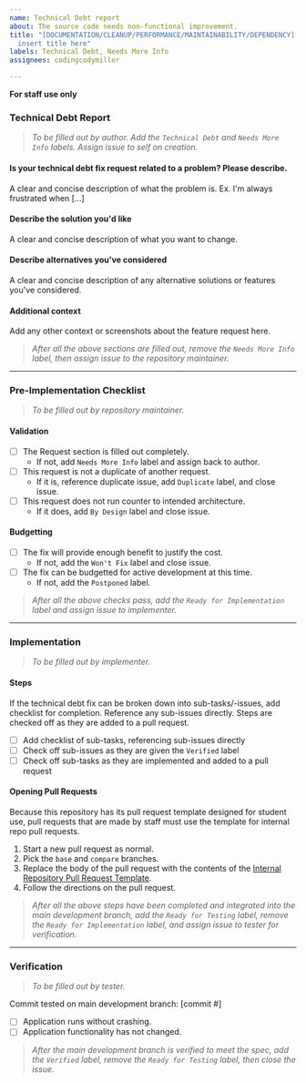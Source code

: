 ```yaml
---
name: Technical Debt report
about: The source code needs non-functional improvement.
title: "[DOCUMENTATION/CLEANUP/PERFORMANCE/MAINTAINABILITY/DEPENDENCY] Pick one, then
  insert title here"
labels: Technical Debt, Needs More Info
assignees: codingcodymiller

---
```


**For staff use only**

### Technical Debt Report
> _To be filled out by author. Add the `Technical Debt` and `Needs More Info` labels. Assign issue to self on creation._

#### **Is your technical debt fix request related to a problem? Please describe.**
A clear and concise description of what the problem is. Ex. I'm always frustrated when [...]

#### **Describe the solution you'd like**
A clear and concise description of what you want to change.

#### **Describe alternatives you've considered**
A clear and concise description of any alternative solutions or features you've considered.

#### **Additional context**
Add any other context or screenshots about the feature request here.

> _After all the above sections are filled out, remove the `Needs More Info` label, then assign issue to the repository maintainer._

---

### Pre-Implementation Checklist
> _To be filled out by repository maintainer._

#### **Validation**
- [ ] The Request section is filled out completely.
  - If not, add `Needs More Info` label and assign back to author.
- [ ] This request is not a duplicate of another request.
  - If it is, reference duplicate issue, add `Duplicate` label, and close issue.
- [ ] This request does not run counter to intended architecture.
  - If it does, add `By Design` label and close issue.

#### **Budgetting**
- [ ] The fix will provide enough benefit to justify the cost.
  - If not, add the `Won't Fix` label and close issue.
- [ ] The fix can be budgetted for active development at this time.
  - If not, add the `Postponed` label.

> _After all the above checks pass, add the `Ready for Implementation` label and assign issue to implementer._

---

### Implementation
> _To be filled out by implementer._

#### **Steps**
If the technical debt fix can be broken down into sub-tasks/-issues, add checklist for completion. Reference any sub-issues directly. Steps are checked off as they are added to a pull request.
- [ ] Add checklist of sub-tasks, referencing sub-issues directly
- [ ] Check off sub-issues as they are given the `Verified` label
- [ ] Check off sub-tasks as they are implemented and added to a pull request

#### **Opening Pull Requests**
Because this repository has its pull request template designed for student use, pull requests that are made by staff must use the template for internal repo pull requests.
1. Start a new pull request as normal.
1. Pick the `base` and `compare` branches.
1. Replace the body of the pull request with the contents of the [Internal Repository Pull Request Template](https://github.com/Learning-Fuze/internal-repo-template/raw/master/.github/PULL_REQUEST_TEMPLATE.md).
1. Follow the directions on the pull request.

> _After all the above steps have been completed and integrated into the main development branch, add the `Ready for Testing` label, remove the `Ready for Implementation` label, and assign issue to tester for verification._

---

### Verification
> _To be filled out by tester._

Commit tested on main development branch: [commit #]
- [ ] Application runs without crashing.
- [ ] Application functionality has not changed.

> _After the main development branch is verified to meet the spec, add the `Verified` label, remove the `Ready for Testing` label, then close the issue._
